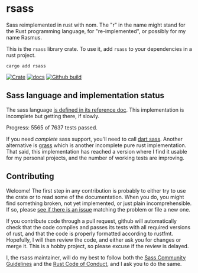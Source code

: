 # rsass

Sass reimplemented in rust with nom.
The "r" in the name might stand for the Rust programming language, for
"re-implemented", or possibly for my name Rasmus.

This is the `rsass` library crate.
To use it, add `rsass` to your dependencies in a rust project.

    cargo add rsass

[![Crate](https://img.shields.io/crates/v/rsass.svg)](https://crates.io/crates/rsass)
[![docs](https://docs.rs/rsass/badge.svg)](https://docs.rs/rsass)
[![Github build](https://github.com/kaj/rsass/workflows/CI/badge.svg)](https://github.com/kaj/rsass/actions)

## Sass language and implementation status

The sass language [is defined in its reference
doc](http://sass-lang.com/documentation/).
This implementation is incomplete but getting there, if slowly.

Progress: 5565 of 7637 tests passed.

If you need _complete_ sass support, you'll need to call
[dart sass](https://sass-lang.com/dart-sass).
Another alternative is [grass](https://crates.io/crates/grass)
which is another incomplete pure rust implementation.
That said, this implementation has reached a version where I find it
usable for my personal projects, and the number of working tests are
improving.

## Contributing

Welcome!
The first step in any contribution is probably to either try to use
the crate or to read some of the documentation.
When you do, you might find something broken, not yet implemented, or
just plain incomprehensible.
If so, please
[see if there is an issue](https://github.com/kaj/rsass/issues)
matching the problem or file a new one.

If you contribute code through a pull request, github will
automatically check that the code compiles and passes its tests with
all required versions of rust, and that the code is properly formatted
according to rustfmt.
Hopefully, I will then review the code, and either ask you for changes
or merge it.
This is a hobby project, so please excuse if the review is delayed.

I, the rsass maintainer, will do my best to follow both the
[Sass Community Guidelines](https://sass-lang.com/community-guidelines)
and the
[Rust Code of Conduct](https://www.rust-lang.org/policies/code-of-conduct),
and I ask you to do the same.

